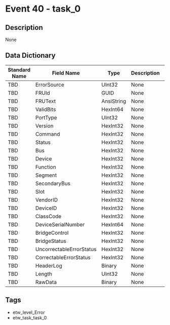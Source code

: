 # Event 40 - task_0

## Description
None

## Data Dictionary
|Standard Name|Field Name|Type|Description|Sample Value|
|---|---|---|---|---|
|TBD|ErrorSource|UInt32|None|`None`|
|TBD|FRUId|GUID|None|`None`|
|TBD|FRUText|AnsiString|None|`None`|
|TBD|ValidBits|HexInt64|None|`None`|
|TBD|PortType|UInt32|None|`None`|
|TBD|Version|HexInt32|None|`None`|
|TBD|Command|HexInt32|None|`None`|
|TBD|Status|HexInt32|None|`None`|
|TBD|Bus|HexInt32|None|`None`|
|TBD|Device|HexInt32|None|`None`|
|TBD|Function|HexInt32|None|`None`|
|TBD|Segment|HexInt32|None|`None`|
|TBD|SecondaryBus|HexInt32|None|`None`|
|TBD|Slot|HexInt32|None|`None`|
|TBD|VendorID|HexInt32|None|`None`|
|TBD|DeviceID|HexInt32|None|`None`|
|TBD|ClassCode|HexInt32|None|`None`|
|TBD|DeviceSerialNumber|HexInt64|None|`None`|
|TBD|BridgeControl|HexInt32|None|`None`|
|TBD|BridgeStatus|HexInt32|None|`None`|
|TBD|UncorrectableErrorStatus|HexInt32|None|`None`|
|TBD|CorrectableErrorStatus|HexInt32|None|`None`|
|TBD|HeaderLog|Binary|None|`None`|
|TBD|Length|UInt32|None|`None`|
|TBD|RawData|Binary|None|`None`|

## Tags
* etw_level_Error
* etw_task_task_0